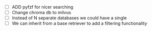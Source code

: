 - [ ] ADD pyfzf for nicer searching
- [ ] Change chroma db to milvus
 - [ ] Instead of N separate databases we could have a single
 - [ ] We can inherit from a base retriever to add a filtering functionality
